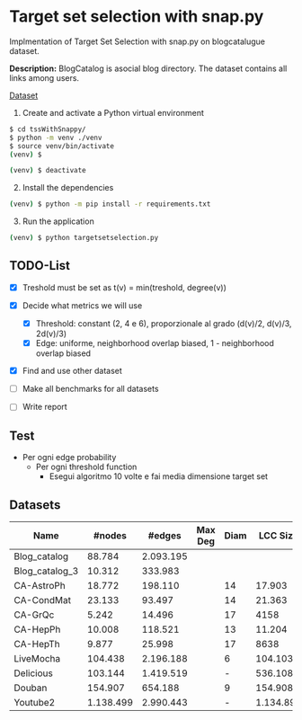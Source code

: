 # Target set selection with snap.py

Implmentation of Target Set Selection with snap.py on blogcatalugue dataset.

**Description:** BlogCatalog is asocial blog directory. The dataset contains all links among users.

[Dataset](http://networkrepository.com/soc-BlogCatalog.php)

1. Create and activate a Python virtual environment

```sh
$ cd tssWithSnappy/
$ python -m venv ./venv
$ source venv/bin/activate
(venv) $
```

```sh
(venv) $ deactivate
```

2. Install the dependencies

```sh
(venv) $ python -m pip install -r requirements.txt
```

3. Run the application

```sh
(venv) $ python targetsetselection.py
```

## TODO-List

- [x] Treshold must be set as t(v) = min(treshold, degree(v))  
- [x] Decide what metrics we will use
  - [x] Threshold: constant (2, 4 e 6), proporzionale al grado (d(v)/2, d(v)/3, 2d(v)/3)
  - [x] Edge: uniforme, neighborhood overlap biased, 1 - neighborhood overlap biased 
- [x] Find and use other dataset
- [ ] Make all benchmarks for all datasets
- [ ] Write report


## Test
- Per ogni edge probability
  - Per ogni threshold function
    - Esegui algoritmo 10 volte e fai media dimensione target set

## Datasets

|Name|#nodes|#edges|Max Deg|Diam|LCC Size|#Triangles|Clust Coeff|Modul|
|---|---|---|---|---|---|---|---|---|
|Blog_catalog|88.784|2.093.195||   	|   	|   	|   	|   	|
|Blog_catalog_3|10.312|333.983||   	|   	|   	|   	|   	|
|CA-AstroPh|18.772|198.110||14|17.903|1.351.441|   	|   	|
|CA-CondMat|23.133|93.497||14|21.363|173.361|   	|   	|
|CA-GrQc|5.242|14.496||17|4158|48.260|   	|   	|
|CA-HepPh|10.008|118.521||13|11.204|3.358.499|   	|   	|
|CA-HepTh|9.877|25.998||17|8638|28.399|   	|   	|
|LiveMocha|104.438|2.196.188||6|104.103|336.651|   	|   	|
|Delicious|103.144|1.419.519||-|536.108|487.972|   	|   	|
|Douban|154.907|654.188||9|154.908|40.612|   	|   	|
|Youtube2|1.138.499|2.990.443||-|1.134.890|3.056.537|   	|   	|
